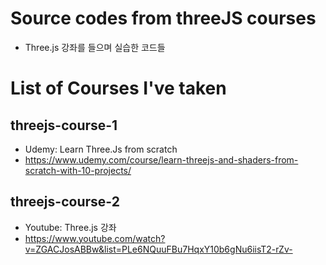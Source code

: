 # Source codes from threeJS courses

- Three.js 강좌를 들으며 실습한 코드들

# List of Courses I've taken

## threejs-course-1

- Udemy: Learn Three.Js from scratch
- https://www.udemy.com/course/learn-threejs-and-shaders-from-scratch-with-10-projects/

## threejs-course-2

- Youtube: Three.js 강좌
- https://www.youtube.com/watch?v=ZGACJosABBw&list=PLe6NQuuFBu7HqxY10b6gNu6iisT2-rZv-
